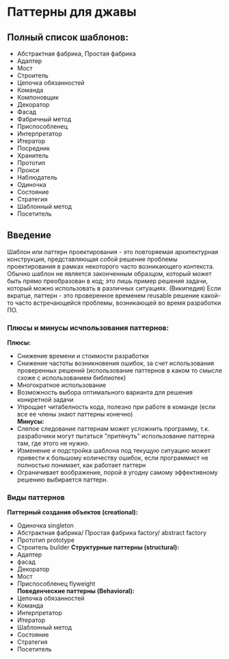 # Паттерны для джавы
## Полный список шаблонов:
- Абстрактная фабрика, Простая фабрика
- Адаптер
- Мост
- Строитель
- Цепочка обязанностей
- Команда
- Компоновщик
- Декоратор
- Фасад
- Фабричный метод
- Приспособленец
- Интерпретатор
- Итератор
- Посредник
- Хранитель
- Прототип
- Прокси
- Наблюдатель
- Одиночка
- Состояние
- Стратегия
- Шаблонный метод
- Посетитель
## Введение
Шаблон или паттерн проектирования - это повторяемая архитектурная конструкция, представляющая собой решение проблемы проектирования в рамках некоторого часто возникающего контекста. Обычно шаблон не является законченным образцом, который может быть прямо преобразован в код; это лишь пример решения задачи, который можно использовать в различных ситуациях. (Википедия)
Если вкратце, паттерн - это проверенное временем reusable решение какой-то часто встречающейся проблемы, возникающей во время разработки ПО. 
### Плюсы и минусы исчпользования паттернов:
**Плюсы:**
* Снижение времени и стоимости разработки
* Снижение частоты возникновения ошибок, за счет использования проверенных решений (использование паттернов в каком то смысле схоже с использованием библиотек)
* Многократное использование
* Возможность выбора оптимального варианта для решения конкретной задачи
* Упрощает читабелность кода, полезно при работе в команде (если все ее члены знают паттерны конечно)
<br> **Минусы:**
* Слепое следование паттернам может усложнить программу, т.к. разрабочики могут пытаться "притянуть" использование паттерна там, где этого не нужно.
* Изменение и подстройка шаблона под текущую ситуацию может привести к большому количеству ошибок, если программист не полностью понимает, как работает паттерн
* Ограничивает воображение, порой в угодну самому эффективному решению выбирается паттерн.
### Виды паттернов
**Паттерный создания объектов (creational):**
* Одиночка singleton
* Абстрактная фабрика/ Простая фабрика factory/ abstract factory
* Прототип prototype
* Строитель builder
**Структурные паттерны (structural):**
* Адаптер
* фасад
* Декоратор
* Мост
* Приспособленец flyweight
<br>**Поведенческие паттерны (Behavioral):**
* Цепочка обязанностей
* Команда
* Интерпретатор
* Итератор
* Шаблонный метод
* Состояние
* Стратегия
* Посетитель
